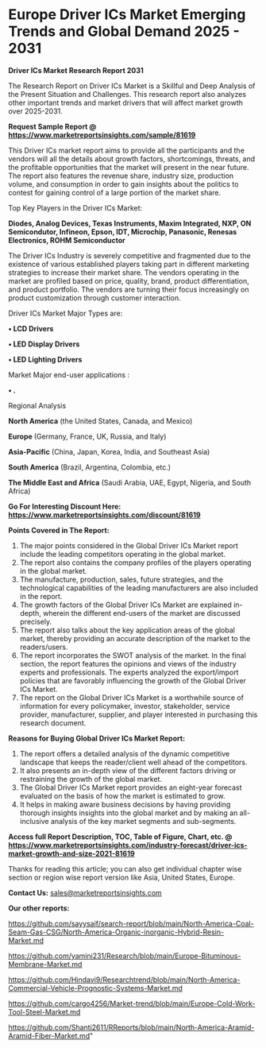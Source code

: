  # Europe Driver ICs Market Emerging Trends and Global Demand 2025 - 2031

<strong>Driver ICs Market Research Report 2031</strong>

The Research Report on Driver ICs Market is a Skillful and Deep Analysis of the Present Situation and Challenges. This research report also analyzes other important trends and market drivers that will affect market growth over 2025-2031.

<strong>Request Sample Report @ <a href=https://www.marketreportsinsights.com/sample/81619>https://www.marketreportsinsights.com/sample/81619</a></strong>

This Driver ICs market report aims to provide all the participants and the vendors will all the details about growth factors, shortcomings, threats, and the profitable opportunities that the market will present in the near future. The report also features the revenue share, industry size, production volume, and consumption in order to gain insights about the politics to contest for gaining control of a large portion of the market share.

Top Key Players in the Driver ICs Market:

<strong>Diodes, Analog Devices, Texas Instruments, Maxim Integrated, NXP, ON Semicondutor, Infineon, Epson, IDT, Microchip, Panasonic, Renesas Electronics, ROHM Semiconductor</strong>

The Driver ICs Industry is severely competitive and fragmented due to the existence of various established players taking part in different marketing strategies to increase their market share. The vendors operating in the market are profiled based on price, quality, brand, product differentiation, and product portfolio. The vendors are turning their focus increasingly on product customization through customer interaction.

Driver ICs Market Major Types are:

<strong>• LCD Drivers

• LED Display Drivers

• LED Lighting Drivers</strong>

Market Major end-user applications :

<strong>• .</strong>

Regional Analysis

</u><strong><b>North America</b></strong> (the United States, Canada, and Mexico)

<strong><b>Europe </b></strong>(Germany, France, UK, Russia, and Italy)

<strong><b>Asia-Pacific</b></strong> (China, Japan, Korea, India, and Southeast Asia)

<strong><b>South America</b></strong> (Brazil, Argentina, Colombia, etc.)

<strong><b>The Middle East and Africa</b></strong> (Saudi Arabia, UAE, Egypt, Nigeria, and South Africa)

<strong>Go For Interesting Discount Here: <a href=https://www.marketreportsinsights.com/discount/81619>https://www.marketreportsinsights.com/discount/81619</a></strong>

<strong>Points Covered in The Report:</strong>
<ol>
  <li>The major points considered in the Global Driver ICs Market report include the leading competitors operating in the global market.</li>
  <li>The report also contains the company profiles of the players operating in the global market.</li>
  <li>The manufacture, production, sales, future strategies, and the technological capabilities of the leading manufacturers are also included in the report.</li>
  <li>The growth factors of the Global Driver ICs Market are explained in-depth, wherein the different end-users of the market are discussed precisely.</li>
  <li>The report also talks about the key application areas of the global market, thereby providing an accurate description of the market to the readers/users.</li>
  <li>The report incorporates the SWOT analysis of the market. In the final section, the report features the opinions and views of the industry experts and professionals. The experts analyzed the export/import policies that are favorably influencing the growth of the Global Driver ICs Market.</li>
  <li>The report on the Global Driver ICs Market is a worthwhile source of information for every policymaker, investor, stakeholder, service provider, manufacturer, supplier, and player interested in purchasing this research document.</li>
</ol>
<strong>Reasons for Buying Global Driver ICs Market Report:</strong>

<ol>
  <li>The report offers a detailed analysis of the dynamic competitive landscape that keeps the reader/client well ahead of the competitors.</li>
  <li>It also presents an in-depth view of the different factors driving or restraining the growth of the global market.</li>
  <li>The Global Driver ICs Market report provides an eight-year forecast evaluated on the basis of how the market is estimated to grow.</li>
  <li>It helps in making aware business decisions by having providing thorough insights insights into the global market and by making an all-inclusive analysis of the key market segments and sub-segments.</li>
</ol>
<strong>Access full Report Description, TOC, Table of Figure, Chart, etc. @ <a href=https://www.marketreportsinsights.com/industry-forecast/driver-ics-market-growth-and-size-2021-81619>https://www.marketreportsinsights.com/industry-forecast/driver-ics-market-growth-and-size-2021-81619</a></strong>


Thanks for reading this article; you can also get individual chapter wise section or region wise report version like Asia, United States, Europe.

<strong>Contact Us:</strong>
sales@marketreportsinsights.com

<strong>Our other reports:</strong>

<a href=https://github.com/sayysaif/search-report/blob/main/North-America-Coal-Seam-Gas-CSG/North-America-Organic-inorganic-Hybrid-Resin-Market.md>https://github.com/sayysaif/search-report/blob/main/North-America-Coal-Seam-Gas-CSG/North-America-Organic-inorganic-Hybrid-Resin-Market.md</a>

<a href=https://github.com/yamini231/Research/blob/main/Europe-Bituminous-Membrane-Market.md>https://github.com/yamini231/Research/blob/main/Europe-Bituminous-Membrane-Market.md</a>

<a href=https://github.com/Hindavi9/Researchtrend/blob/main/North-America-Commercial-Vehicle-Prognostic-Systems-Market.md>https://github.com/Hindavi9/Researchtrend/blob/main/North-America-Commercial-Vehicle-Prognostic-Systems-Market.md</a>

<a href=https://github.com/cargo4256/Market-trend/blob/main/Europe-Cold-Work-Tool-Steel-Market.md>https://github.com/cargo4256/Market-trend/blob/main/Europe-Cold-Work-Tool-Steel-Market.md</a>

<a href=https://github.com/Shanti2611/RReports/blob/main/North-America-Aramid-Aramid-Fiber-Market.md>https://github.com/Shanti2611/RReports/blob/main/North-America-Aramid-Aramid-Fiber-Market.md</a>"
